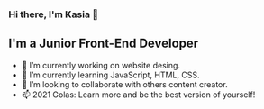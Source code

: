 ### Hi there, I'm Kasia 👋

## I'm a Junior Front-End Developer 
- 👀 I’m currently working on website desing.
- 🌱 I’m currently learning JavaScript, HTML, CSS.
- 💞️ I’m looking to collaborate with others content creator.
- 📫 2021 Golas: Learn more and be the best version of yourself!


<!--- ### Connect with me:
<i class="fab fa-linkedin">Linkedin</i>

[<img align="left" width ="22px" src="https://cdn/jsdelivr.net/npm/simple-icons@v3/icons/linedin.svg"/>][linkedin]
[<img align="left" width ="22px" src="https://cdn/jsdelivr.net/npm/simple-icons@v3/icons/linedin.svg"/>][linkedin]



### Languages and tools:--->

<!---
kchelminska/kchelminska is a ✨ special ✨ repository because its `README.md` (this file) appears on your GitHub profile.
You can click the Preview link to take a look at your changes.
--->
